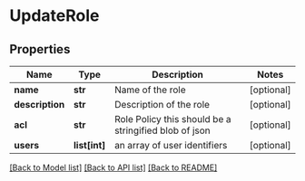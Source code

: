 # UpdateRole

## Properties
Name | Type | Description | Notes
------------ | ------------- | ------------- | -------------
**name** | **str** | Name of the role | [optional] 
**description** | **str** | Description of the role | [optional] 
**acl** | **str** | Role Policy this should be a stringified blob of json | [optional] 
**users** | **list[int]** | an array of user identifiers | [optional] 

[[Back to Model list]](../README.md#documentation-for-models) [[Back to API list]](../README.md#documentation-for-api-endpoints) [[Back to README]](../README.md)


